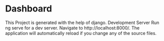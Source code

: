 # Dashboard
This Project is generated with the help of django.
Development Server
Run ng serve for a dev server. Navigate to http://localhost:8000/. The application will automatically reload if you change any of the source files.
